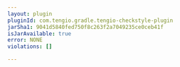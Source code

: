 ```yaml
---
layout: plugin
pluginId: com.tengio.gradle.tengio-checkstyle-plugin
jarSha1: 9041d5840fed750f8c263f2a7049235ce0ceb41f
isJarAvailable: true
error: NONE
violations: []

---
```

